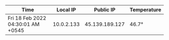 | Time     | Local IP | Public IP | Temperature |
| ----------- | ----------- | ----------- | ----------- |
| Fri 18 Feb 2022 04:30:01 AM +0545      | 10.0.2.133     | 45.139.189.127  | 46.7° |

